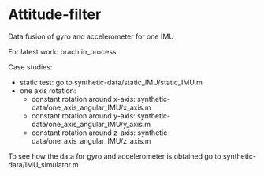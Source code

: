 # Attitude-filter
Data fusion of gyro and accelerometer for one IMU


For latest work: brach in_process

Case studies:

- static test: go to synthetic-data/static_IMU/static_IMU.m
- one axis rotation: 
  - constant rotation around x-axis: synthetic-data/one_axis_angular_IMU/x_axis.m
  - constant rotation around y-axis: synthetic-data/one_axis_angular_IMU/y_axis.m
  - constant rotation around z-axis: synthetic-data/one_axis_angular_IMU/z_axis.m
  
To see how the data for gyro and accelerometer is obtained go to synthetic-data/IMU_simulator.m
